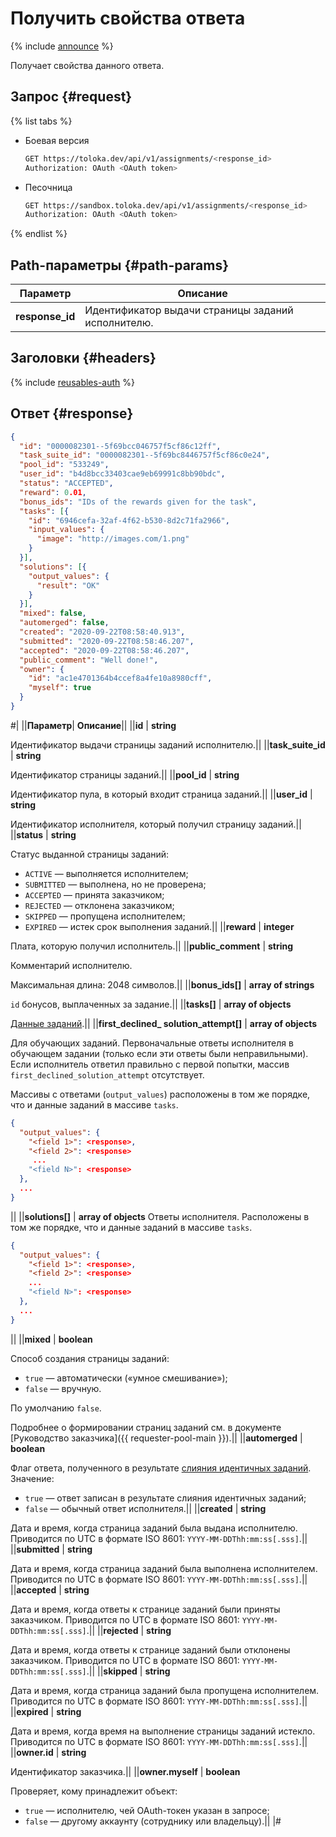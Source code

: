 # Получить свойства ответа

{% include [announce](../_includes/announce.md) %}

Получает свойства данного ответа.

## Запрос {#request}

{% list tabs %}

- Боевая версия

    ```bash
    GET https://toloka.dev/api/v1/assignments/<response_id>
    Authorization: OAuth <OAuth token>
    ```

- Песочница

    ```bash
    GET https://sandbox.toloka.dev/api/v1/assignments/<response_id>
    Authorization: OAuth <OAuth token>
    ```

{% endlist %}

## Path-параметры {#path-params}

Параметр | Описание
----- | -----
**response_id** | Идентификатор выдачи страницы заданий исполнителю.

## Заголовки {#headers}

{% include [reusables-auth](../_includes/reusables/id-reusables/auth.md) %}

## Ответ {#response}

```json
{
  "id": "0000082301--5f69bcc046757f5cf86c12ff",
  "task_suite_id": "0000082301--5f69bc8446757f5cf86c0e24",
  "pool_id": "533249",
  "user_id": "b4d8bcc33403cae9eb69991c8bb90bdc",
  "status": "ACCEPTED",
  "reward": 0.01,
  "bonus_ids": "IDs of the rewards given for the task",
  "tasks": [{
    "id": "6946cefa-32af-4f62-b530-8d2c71fa2966",
    "input_values": {
      "image": "http://images.com/1.png"
    }
  }],
  "solutions": [{
    "output_values": {
      "result": "OK"
    }
  }],
  "mixed": false,
  "automerged": false,
  "created": "2020-09-22T08:58:40.913",
  "submitted": "2020-09-22T08:58:46.207",
  "accepted": "2020-09-22T08:58:46.207",
  "public_comment": "Well done!",
  "owner": {
    "id": "ac1e4701364b4ccef8a4fe10a8980cff",
    "myself": true
  }
}
```

#|
||**Параметр**| **Описание**||
||**id** | **string**

Идентификатор выдачи страницы заданий исполнителю.||
||**task_suite_id** | **string**

Идентификатор страницы заданий.||
||**pool_id** | **string**

Идентификатор пула, в который входит страница заданий.||
||**user_id** | **string**

Идентификатор исполнителя, который получил страницу заданий.||
||**status** | **string**

Статус выданной страницы заданий:

- `ACTIVE` — выполняется исполнителем;
- `SUBMITTED` — выполнена, но не проверена;
- `ACCEPTED` — принята заказчиком;
- `REJECTED` — отклонена заказчиком;
- `SKIPPED` — пропущена исполнителем;
- `EXPIRED` — истек срок выполнения заданий.||
||**reward** | **integer**

Плата, которую получил исполнитель.||
||**public_comment** | **string**

Комментарий исполнителю.

Максимальная длина: 2048 символов.||
||**bonus_ids[]** | **array of strings**

`id` бонусов, выплаченных за задание.||
||**tasks[]** | **array of objects**

[Данные заданий](task-suite.md).||
||**first_declined_ solution_attempt[]** | **array of objects**

Для обучающих заданий. Первоначальные ответы исполнителя в обучающем задании (только если эти ответы были неправильными). Если исполнитель ответил правильно с первой попытки, массив `first_declined_solution_attempt` отсутствует.

Массивы с ответами (`output_values`) расположены в том же порядке, что и данные заданий в массиве `tasks`.

```json
{
  "output_values": {
    "<field 1>": <response>,
    "<field 2>": <response>
     ...
    "<field N>": <response>
  },
  ...
}
```

||
||**solutions[]** | **array of objects**
Ответы исполнителя. Расположены в том же порядке, что и данные заданий в массиве `tasks`.

```json
{
  "output_values": {
    "<field 1>": <response>,
    "<field 2>": <response>
    ...
    "<field N>": <response>
  },
  ...
}
```

||
||**mixed** | **boolean**

Способ создания страницы заданий:

- `true` — автоматически («умное смешивание»);
- `false` — вручную.

По умолчанию `false`.

Подробнее о формировании страниц заданий см. в документе [Руководство заказчика]({{ requester-pool-main }}).||
||**automerged** | **boolean**

Флаг ответа, полученного в результате [слияния идентичных заданий](tasks.md#task-merge). Значение:

- `true` — ответ записан в результате слияния идентичных заданий;
- `false` — обычный ответ исполнителя.||
||**created** | **string**

Дата и время, когда страница заданий была выдана исполнителю. Приводится по UTC в формате ISO 8601: `YYYY-MM-DDThh:mm:ss[.sss]`.||
||**submitted** | **string**

Дата и время, когда страница заданий была выполнена исполнителем. Приводится по UTC в формате ISO 8601: `YYYY-MM-DDThh:mm:ss[.sss]`.||
||**accepted** | **string**

Дата и время, когда ответы к странице заданий были приняты заказчиком. Приводится по UTC в формате ISO 8601: `YYYY-MM-DDThh:mm:ss[.sss]`.||
||**rejected** | **string**

Дата и время, когда ответы к странице заданий были отклонены заказчиком. Приводится по UTC в формате ISO 8601: `YYYY-MM-DDThh:mm:ss[.sss]`.||
||**skipped** | **string**

Дата и время, когда страница заданий была пропущена исполнителем. Приводится по UTC в формате ISO 8601: `YYYY-MM-DDThh:mm:ss[.sss]`.||
||**expired** | **string**

Дата и время, когда время на выполнение страницы заданий истекло. Приводится по UTC в формате ISO 8601: `YYYY-MM-DDThh:mm:ss[.sss]`.||
||**owner.id** | **string**

Идентификатор заказчика.||
||**owner.myself** | **boolean**

Проверяет, кому принадлежит объект:

- `true` — исполнителю, чей OAuth-токен указан в запросе;
- `false` — другому аккаунту (сотруднику или владельцу).||
|#